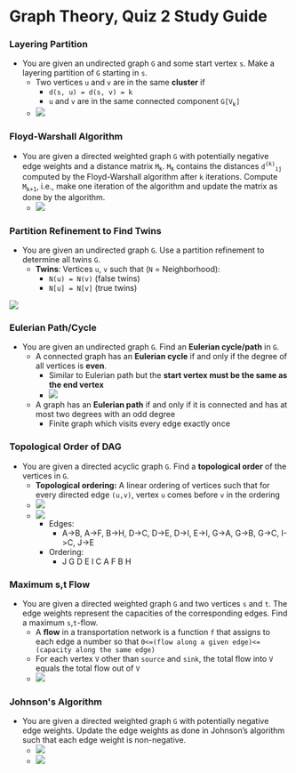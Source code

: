 # Graph Theory, Quiz 2 Study Guide

### Layering Partition
* You are given an undirected graph `G` and some start vertex `s`. Make a layering partition of `G` starting in `s`.
    * Two vertices `u` and `v` are in the same **cluster** if
        * `d(s, u) = d(s, v) = k`
        * `u` and `v` are in the same connected component `G[V`<sub>`k`</sub>`]`
    * ![](CS428_Quiz2_layering_partition.png)

### Floyd-Warshall Algorithm
* You are given a directed weighted graph `G` with potentially negative edge weights and a distance matrix `M`<sub>`k`</sub>. `M`<sub>`k`</sub> contains the distances `d`<sup>`(k)`</sup><sub>`ij`</sub> computed by the Floyd-Warshall algorithm after `k` iterations. Compute `M`<sub>`k+1`</sub>, i.e., make one iteration of the algorithm and update the matrix as done by the algorithm.
    * ![](CS428_Quiz2_Floyd-Warshall_75pct.png)

### Partition Refinement to Find Twins
* You are given an undirected graph `G`. Use a partition refinement to determine all twins `G`.
    * **Twins**: Vertices `u`, `v` such that (`N` = Neighborhood):
        * `N(u) = N(v)`     (false twins)
        * `N[u] = N[v]`     (true twins)

![](CS428_Quiz2_Partition_refinement_1_75pct.png)

### Eulerian Path/Cycle
* You are given an undirected graph `G`. Find an **Eulerian cycle/path** in `G`.
    * A connected graph has an **Eulerian cycle** if and only if the degree of all vertices is **even**.
        * Similar to Eulerian path but the **start vertex must be the same as the end vertex**
        * ![](CS428_Quiz2_Eulerian_Cycle.png)
    * A graph has an **Eulerian path** if and only if it is connected and has at most two degrees with an odd degree
        * Finite graph which visits every edge exactly once
        
### Topological Order of DAG
* You are given a directed acyclic graph `G`. Find a **topological order** of the vertices in `G`.
    * **Topological ordering:** A linear ordering of vertices such that for every directed edge `(u,v)`, vertex `u` comes before `v` in the ordering
    * ![](CS428_Quiz2_topological_order.png)
    * ![](CS428_Quiz2_topological_order_GFG.png)
        * Edges:
            * A->B, A->F, B->H, D->C, D->E, D->I, E->I, G->A, G->B, G->C, I->C, J->E
        * Ordering:
            * J G D E I C A F B H

### Maximum s,t Flow
* You are given a directed weighted graph `G` and two vertices `s` and `t`. The edge weights represent the capacities of the corresponding edges. Find a maximum `s`,`t`-flow.
    * A **flow** in a transportation network is a function `f` that assigns to each edge a number so that `0<=(flow along a given edge)<=(capacity along the same edge)`
    * For each vertex `V` other than `source` and `sink`, the total flow into `V` equals the total flow out of `V`
    * ![](CS428_Quiz2_Flow_1.png)

### Johnson's Algorithm
* You are given a directed weighted graph `G` with potentially negative edge weights. Update the edge weights as done in Johnson’s algorithm such that each edge weight is non-negative.
    * ![](CS428_Quiz2_Johnsons_Alg_1_50pct.png)
    * ![](CS428_Quiz2_Johnsons_Alg_2.png)

